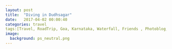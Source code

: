 ```yaml
---
layout: post
title:  "Diving in Dudhsagar"
date:   2017-04-02 00:00:40
categories: travel
tags:[Travel, RoadTrip, Goa, Karnataka, Waterfall, Friends , Photoblog, WeekendDiaries]
image:
  background: ps_neutral.png
---
```


